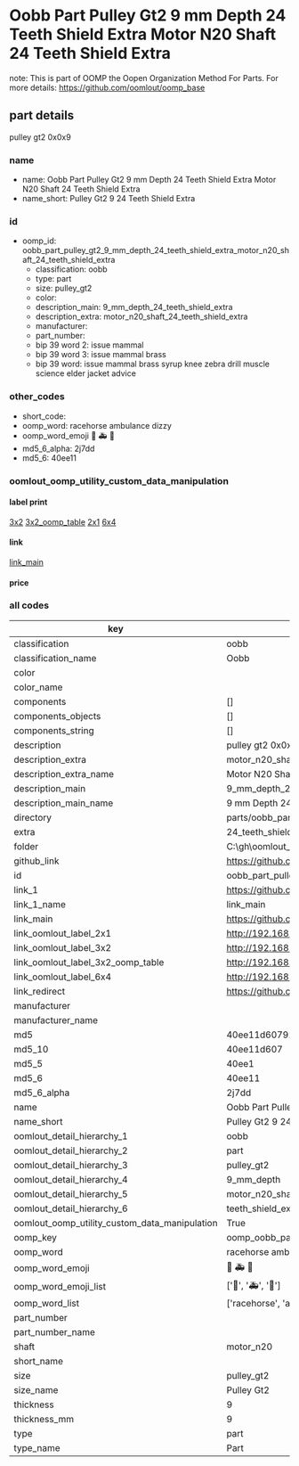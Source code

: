 # Oobb Part Pulley Gt2 9 mm Depth 24 Teeth Shield Extra Motor N20 Shaft 24 Teeth Shield Extra  

note: This is part of OOMP the Oopen Organization Method For Parts. For more details: https://github.com/oomlout/oomp_base

##  part details
  



pulley gt2 0x0x9



### name
* name: Oobb Part Pulley Gt2 9 mm Depth 24 Teeth Shield Extra Motor N20 Shaft 24 Teeth Shield Extra
* name_short: Pulley Gt2 9 24 Teeth Shield Extra
### id
* oomp_id: oobb_part_pulley_gt2_9_mm_depth_24_teeth_shield_extra_motor_n20_shaft_24_teeth_shield_extra
  * classification: oobb
  * type: part
  * size: pulley_gt2
  * color: 
  * description_main: 9_mm_depth_24_teeth_shield_extra
  * description_extra: motor_n20_shaft_24_teeth_shield_extra
  * manufacturer: 
  * part_number: 
  * bip 39 word 2: issue mammal
  * bip 39 word 3: issue mammal brass
  * bip 39 word: issue mammal brass syrup knee zebra drill muscle science elder jacket advice

### other_codes
* short_code: 
* oomp_word: racehorse ambulance dizzy
* oomp_word_emoji :racehorse: :ambulance: :dizzy:
* md5_6_alpha: 2j7dd
* md5_6: 40ee11






### oomlout_oomp_utility_custom_data_manipulation
#### label print
[3x2](http://192.168.1.245:1112/?label=oomp%202j7dd)
[3x2_oomp_table](http://192.168.1.108:1112/?label=oomp%202j7dd)
[2x1](http://192.168.1.242:1112/?label=oomp%202j7dd)
[6x4](http://192.168.1.55:1112/?label=oomp%202j7dd)    

#### link

[link_main](https://github.com/oomlout/oomlout_oobb_version_4_generated_parts/tree/main/navigation_oomp/oobb/part/pulley_gt2/9_mm_depth_24_teeth_shield_extra/motor_n20_shaft_24_teeth_shield_extra/part)                              

#### price







### all codes 
| key | value |  
| --- | --- |  
| classification | oobb |  
| classification_name | Oobb |  
| color |  |  
| color_name |  |  
| components | [] |  
| components_objects | [] |  
| components_string | [] |  
| description | pulley gt2 0x0x9 |  
| description_extra | motor_n20_shaft_24_teeth_shield_extra |  
| description_extra_name | Motor N20 Shaft 24 Teeth Shield Extra |  
| description_main | 9_mm_depth_24_teeth_shield_extra |  
| description_main_name | 9 mm Depth 24 Teeth Shield Extra |  
| directory | parts/oobb_part_pulley_gt2_9_mm_depth_24_teeth_shield_extra_motor_n20_shaft_24_teeth_shield_extra |  
| extra | 24_teeth_shield |  
| folder | C:\gh\oomlout_oobb_version_4_generated_parts\parts\oobb_part_pulley_gt2_9_mm_depth_24_teeth_shield_extra_motor_n20_shaft_24_teeth_shield_extra |  
| github_link | https://github.com/oomlout/oomlout_oomp_part_src/tree/main/parts/oobb_part_pulley_gt2_9_mm_depth_24_teeth_shield_extra_motor_n20_shaft_24_teeth_shield_extra |  
| id | oobb_part_pulley_gt2_9_mm_depth_24_teeth_shield_extra_motor_n20_shaft_24_teeth_shield_extra |  
| link_1 | https://github.com/oomlout/oomlout_oobb_version_4_generated_parts/tree/main/navigation_oomp/oobb/part/pulley_gt2/9_mm_depth_24_teeth_shield_extra/motor_n20_shaft_24_teeth_shield_extra/part |  
| link_1_name | link_main |  
| link_main | https://github.com/oomlout/oomlout_oobb_version_4_generated_parts/tree/main/navigation_oomp/oobb/part/pulley_gt2/9_mm_depth_24_teeth_shield_extra/motor_n20_shaft_24_teeth_shield_extra/part |  
| link_oomlout_label_2x1 | http://192.168.1.242:1112/?label=oomp%202j7dd |  
| link_oomlout_label_3x2 | http://192.168.1.245:1112/?label=oomp%202j7dd |  
| link_oomlout_label_3x2_oomp_table | http://192.168.1.108:1112/?label=oomp%202j7dd |  
| link_oomlout_label_6x4 | http://192.168.1.55:1112/?label=oomp%202j7dd |  
| link_redirect | https://github.com/oomlout/oomlout_oobb_version_4_generated_parts/tree/main/parts/oobb_pulley_gt2_09_ex_24_teeth_shield_sh_motor_n20 |  
| manufacturer |  |  
| manufacturer_name |  |  
| md5 | 40ee11d60791885ffe3dcdca3661abb5 |  
| md5_10 | 40ee11d607 |  
| md5_5 | 40ee1 |  
| md5_6 | 40ee11 |  
| md5_6_alpha | 2j7dd |  
| name | Oobb Part Pulley Gt2 9 mm Depth 24 Teeth Shield Extra Motor N20 Shaft 24 Teeth Shield Extra |  
| name_short | Pulley Gt2 9 24 Teeth Shield Extra |  
| oomlout_detail_hierarchy_1 | oobb |  
| oomlout_detail_hierarchy_2 | part |  
| oomlout_detail_hierarchy_3 | pulley_gt2 |  
| oomlout_detail_hierarchy_4 | 9_mm_depth |  
| oomlout_detail_hierarchy_5 | motor_n20_shaft_24 |  
| oomlout_detail_hierarchy_6 | teeth_shield_extra |  
| oomlout_oomp_utility_custom_data_manipulation | True |  
| oomp_key | oomp_oobb_part_pulley_gt2_9_mm_depth_24_teeth_shield_extra_motor_n20_shaft_24_teeth_shield_extra |  
| oomp_word | racehorse ambulance dizzy |  
| oomp_word_emoji | :racehorse: :ambulance: :dizzy: |  
| oomp_word_emoji_list | [':racehorse:', ':ambulance:', ':dizzy:'] |  
| oomp_word_list | ['racehorse', 'ambulance', 'dizzy'] |  
| part_number |  |  
| part_number_name |  |  
| shaft | motor_n20 |  
| short_name |  |  
| size | pulley_gt2 |  
| size_name | Pulley Gt2 |  
| thickness | 9 |  
| thickness_mm | 9 |  
| type | part |  
| type_name | Part |  
